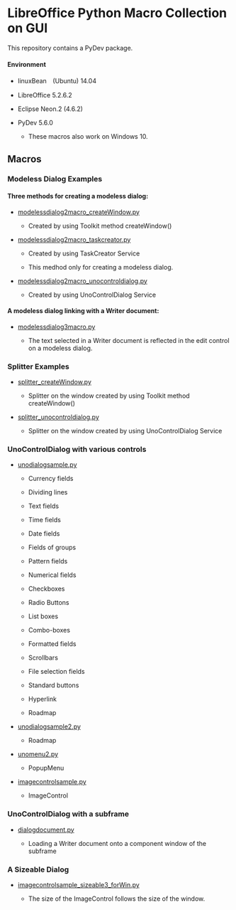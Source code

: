 # LibreOffice Python Macro Collection on GUI

This repository contains a PyDev package.

#### Environment

- linuxBean　(Ubuntu) 14.04 
  
- LibreOffice 5.2.6.2

- Eclipse Neon.2 (4.6.2)

- PyDev 5.6.0

    - These macros also work on Windows 10.

## Macros

### Modeless Dialog Examples

#### Three methods for creating a modeless dialog: 

- <a href="https://github.com/p--q/GUI/blob/master/GUI/src/macro/modelessdialog2macro_createWindow.py">modelessdialog2macro_createWindow.py</a>

    - Created by using Toolkit method createWindow()

- <a href="https://github.com/p--q/GUI/blob/master/GUI/src/macro/modelessdialog2macro_taskcreator.py">modelessdialog2macro_taskcreator.py</a>

    - Created by using TaskCreator Service

    - This medhod only for creating a modeless dialog.

- <a href="https://github.com/p--q/GUI/blob/master/GUI/src/macro/modelessdialog2macro_unocontroldialog.py">modelessdialog2macro_unocontroldialog.py</a>

    - Created by using UnoControlDialog Service

####  A modeless dialog linking with a Writer document:

- <a href="https://github.com/p--q/GUI/blob/master/GUI/src/macro/modelessdialog3macro.py">modelessdialog3macro.py</a>

  - The text selected in a Writer document is reflected in the edit control on a modeless dialog.

### Splitter Examples

- <a href="https://github.com/p--q/GUI/blob/master/GUI/src/splitter/splitter_createWindow.py">splitter_createWindow.py</a>

  - Splitter on the window created by using Toolkit method createWindow()

- <a href="https://github.com/p--q/GUI/blob/master/GUI/src/splitter/splitter_unocontroldialog.py">splitter_unocontroldialog.py</a>

  - Splitter on the window created by using UnoControlDialog Service

### UnoControlDialog with various controls

- <a href="https://github.com/p--q/GUI/blob/master/GUI/src/unodialogsample.py">unodialogsample.py</a>

  - Currency fields

  - Dividing lines

  - Text fields

  - Time fields

  - Date fields

  - Fields of groups 

  - Pattern fields

  - Numerical fields

  - Checkboxes

  - Radio Buttons

  - List boxes

  - Combo-boxes 

  - Formatted fields

  - Scrollbars

  - File selection fields 

  - Standard buttons

  - Hyperlink

  - Roadmap

- <a href="https://github.com/p--q/GUI/blob/master/GUI/src/unodialogsample2.py">unodialogsample2.py</a>

  - Roadmap

- <a href="https://github.com/p--q/GUI/blob/master/GUI/src/unomenu2.py">unomenu2.py</a>

  - PopupMenu

- <a href="https://github.com/p--q/GUI/blob/master/GUI/src/imagecontrol/imagecontrolsample.py">imagecontrolsample.py</a>

  - ImageControl

### UnoControlDialog with a subframe

- <a href="https://github.com/p--q/GUI/blob/master/GUI/src/dialogdocument.py">dialogdocument.py</a>

  - Loading a Writer document onto a component window of the subframe 

### A Sizeable Dialog

- <a href="https://github.com/p--q/GUI/blob/master/GUI/src/imagecontrol/imagecontrolsample_sizeable3_forWin.py">imagecontrolsample_sizeable3_forWin.py</a>

  - The size of the ImageControl follows the size of the window.






